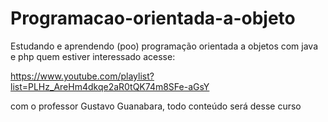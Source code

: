 # Programacao-orientada-a-objeto

Estudando e aprendendo (poo) programação orientada a objetos 
com java e php quem estiver interessado acesse:

https://www.youtube.com/playlist?list=PLHz_AreHm4dkqe2aR0tQK74m8SFe-aGsY

com o professor Gustavo Guanabara,
todo conteúdo será desse curso 
